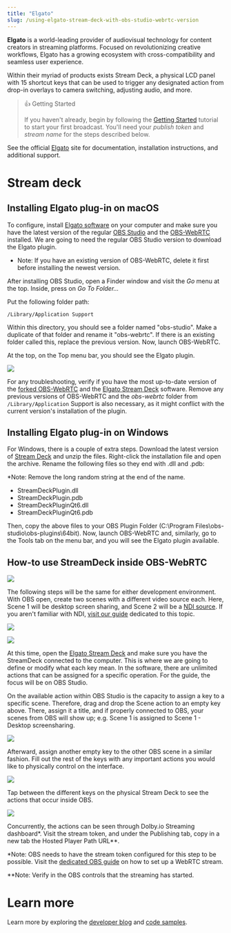 ```yaml
---
title: "Elgato"
slug: /using-elgato-stream-deck-with-obs-studio-webrtc-version
---
```

**Elgato** is a world-leading provider of audiovisual technology for content creators in streaming platforms. Focused on revolutionizing creative workflows, Elgato has a growing ecosystem with cross-compatibility and seamless user experience.

Within their myriad of products exists Stream Deck, a physical LCD panel with 15 shortcut keys that can be used to trigger any designated action from drop-in overlays to camera switching, adjusting audio, and more.  

> 👍 Getting Started
> 
> If you haven't already, begin by following the [Getting Started](/millicast/getting-started.mdx) tutorial to start your first broadcast. You'll need your _publish token_ and _stream name_ for the steps described below.

See the official [Elgato](https://www.elgato.com/us/en) site for documentation, installation instructions, and additional support.

# Stream deck

## Installing Elgato plug-in on macOS

To configure, install [Elgato software](https://www.elgato.com/us/en/s/downloads) on your computer and make sure you have the latest version of the regular [OBS Studio](https://obsproject.com/download) and the [OBS-WebRTC](https://github.com/CoSMoSoftware/OBS-studio-webrtc/releases) installed. We are going to need the regular OBS Studio version to download the Elgato plugin. 

- Note: If you have an existing version of OBS-WebRTC, delete it first before installing the newest version. 

After installing OBS Studio, open a Finder window and visit the _Go_ menu at the top. Inside, press on _Go To Folder..._

Put the following folder path: 

`/Library/Application Support`

Within this directory, you should see a folder named "obs-studio". Make a duplicate of that folder and rename it "obs-webrtc". If there is an existing folder called this, replace the previous version. Now, launch OBS-WebRTC. 

At the top, on the Top menu bar, you should see the Elgato plugin. 


![](../assets/img/Capture_decran_2023-07-12_a_4.56.47_PM.png)



For any troubleshooting, verify if you have the most up-to-date version of the [forked OBS-WebRTC](https://github.com/CoSMoSoftware/OBS-studio-webrtc/releases) and the [Elgato Stream Deck](https://www.elgato.com/us/en/s/downloads) software. Remove any previous versions of OBS-WebRTC and the _obs-webrtc_ folder from `/Library/Application` Support is also necessary, as it might conflict with the current version's installation of the plugin.

## Installing Elgato plug-in on Windows

For Windows, there is a couple of extra steps. Download the latest version of [Stream Deck](https://www.elgato.com/us/en/s/downloads) and unzip the files. Right-click the installation file and open the archive. Rename the following files so they end with .dll and .pdb:

\*Note: Remove the long random string at the end of the name. 

- StreamDeckPlugin.dll
- StreamDeckPlugin.pdb
- StreamDeckPluginQt6.dll
- StreamDeckPluginQt6.pdb

Then, copy the above files to your OBS Plugin Folder (C:\\Program Files\\obs-studio\\obs-plugins\\64bit). Now, launch OBS-WebRTC and, similarly, go to the Tools tab on the menu bar, and you will see the Elgato plugin available. 

## How-to use StreamDeck inside OBS-WebRTC


![](../assets/img/elgato-streamdeck-obs-studio.jpg)



The following steps will be the same for either development environment. With OBS open, create two scenes with a different video source each. Here, Scene 1 will be desktop screen sharing, and Scene 2 will be a [NDI source](/millicast/broadcast/using-ndi.md). If you aren't familiar with NDI, [visit our guide](/millicast/broadcast/using-ndi.md) dedicated to this topic. 


![](../assets/img/Capture_decran_2023-07-12_a_4.47.23_PM.png)




![](../assets/img/Capture_decran_2023-07-12_a_4.47.19_PM.png)



At this time, open the [Elgato Stream Deck](https://www.elgato.com/en/stream-deck) and make sure you have the StreamDeck connected to the computer. This is where we are going to define or modify what each key mean. In the software, there are unlimited actions that can be assigned for a specific operation. For the guide, the focus will be on OBS Studio.

On the available action within OBS Studio is the capacity to assign a key to a specific scene. Therefore, drag and drop the Scene action to an empty key above. There, assign it a title, and if properly connected to OBS, your scenes from OBS will show up; e.g. Scene 1 is assigned to Scene 1 - Desktop screensharing.


![](../assets/img/Capture_decran_2023-07-12_a_4.58.07_PM.png)



Afterward, assign another empty key to the other OBS scene in a similar fashion. Fill out the rest of the keys with any important actions you would like to physically control on the interface. 


![](../assets/img/Capture_decran_2023-07-12_a_4.51.45_PM.png)



Tap between the different keys on the physical Stream Deck to see the actions that occur inside OBS. 


![](../assets/img/Capture_decran_2023-07-12_a_4.52.05_PM.png)



Concurrently, the actions can be seen through Dolby.io Streaming dashboard\*. Visit the stream token, and under the Publishing tab, copy in a new tab the Hosted Player Path URL\*\*.

\*Note: OBS needs to have the stream token configured for this step to be possible. Visit the [dedicated OBS guide](/millicast/software-encoders/using-obs.md)  on how to set up a WebRTC stream. 

\*\*Note: Verify in the OBS controls that the streaming has started.

# Learn more

Learn more by exploring the [developer blog](https://dolby.io/blog/tag/broadcast/) and [code samples](https://github.com/orgs/dolbyio-samples/repositories?q=broadcast).




